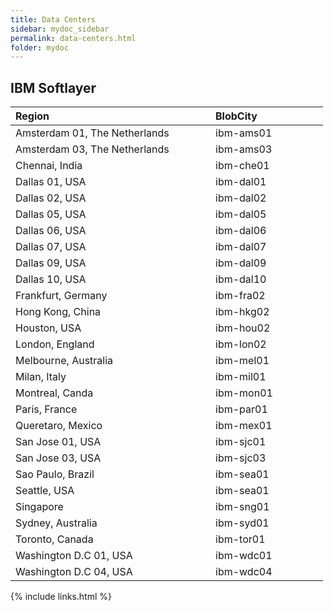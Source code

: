 ```yaml
---
title: Data Centers
sidebar: mydoc_sidebar
permalink: data-centers.html
folder: mydoc
---
```


## IBM Softlayer

<table>
<colgroup>
<col width="320" />
<col width="180" />
</colgroup>
<thead>
<tr class="header">
<th align="left">Region</th>
<th align="left">BlobCity</th>
</tr>
</thead>
<tbody>
<tr><td>Amsterdam 01, The Netherlands</td><td>ibm-ams01</td></tr>
<tr><td>Amsterdam 03, The Netherlands</td><td>ibm-ams03</td></tr>
<tr><td>Chennai, India</td><td>ibm-che01</td></tr>
<tr><td>Dallas 01, USA</td><td>ibm-dal01</td></tr>
<tr><td>Dallas 02, USA</td><td>ibm-dal02</td></tr>
<tr><td>Dallas 05, USA</td><td>ibm-dal05</td></tr>
<tr><td>Dallas 06, USA</td><td>ibm-dal06</td></tr>
<tr><td>Dallas 07, USA</td><td>ibm-dal07</td></tr>
<tr><td>Dallas 09, USA</td><td>ibm-dal09</td></tr>
<tr><td>Dallas 10, USA</td><td>ibm-dal10</td></tr>
<tr><td>Frankfurt, Germany</td><td>ibm-fra02</td></tr>
<tr><td>Hong Kong, China</td><td>ibm-hkg02</td></tr>
<tr><td>Houston, USA</td><td>ibm-hou02</td></tr>
<tr><td>London, England</td><td>ibm-lon02</td></tr>
<tr><td>Melbourne, Australia</td><td>ibm-mel01</td></tr>
<tr><td>Milan, Italy</td><td>ibm-mil01</td></tr>
<tr><td>Montreal, Canda</td><td>ibm-mon01</td></tr>
<tr><td>Paris, France</td><td>ibm-par01</td></tr>
<tr><td>Queretaro, Mexico</td><td>ibm-mex01</td></tr>
<tr><td>San Jose 01, USA</td><td>ibm-sjc01</td></tr>
<tr><td>San Jose 03, USA</td><td>ibm-sjc03</td></tr>
<tr><td>Sao Paulo, Brazil</td><td>ibm-sea01</td></tr>
<tr><td>Seattle, USA</td><td>ibm-sea01</td></tr>
<tr><td>Singapore</td><td>ibm-sng01</td></tr>
<tr><td>Sydney, Australia</td><td>ibm-syd01</td></tr>
<tr><td>Toronto, Canada</td><td>ibm-tor01</td></tr>
<tr><td>Washington D.C 01, USA</td><td>ibm-wdc01</td></tr>
<tr><td>Washington D.C 04, USA</td><td>ibm-wdc04</td></tr>
</tbody>
</table>


{% include links.html %}
